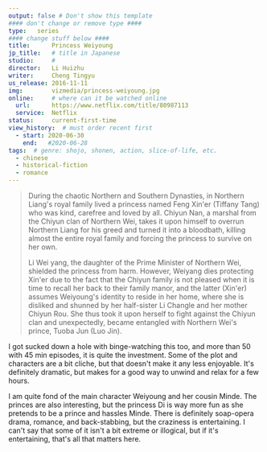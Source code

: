 ```yaml
---
output: false # Don't show this template
#### don't change or remove type ####
type:   series
#### change stuff below ####
title:      Princess Weiyoung
jp_title:   # title in Japanese
studio:     #
director:   Li Huizhu
writer:     Cheng Tingyu
us_release: 2016-11-11 
img:        vizmedia/princess-weiyoung.jpg 
online:     # where can it be watched online
  url:      https://www.netflix.com/title/80987113
  service:  Netflix
status:     current-first-time
view_history:  # must order recent first
  - start: 2020-06-30 
    end:   #2020-06-28
tags:  # genre: shojo, shonen, action, slice-of-life, etc.
  - chinese
  - historical-fiction
  - romance
---
```


> During the chaotic Northern and Southern Dynasties, in Northern Liang's royal family lived a princess named Feng Xin'er (Tiffany Tang) who was kind, carefree and loved by all. Chiyun Nan, a marshal from the Chiyun clan of Northern Wei, takes it upon himself to overrun Northern Liang for his greed and turned it into a bloodbath, killing almost the entire royal family and forcing the princess to survive on her own.
>
>Li Wei yang, the daughter of the Prime Minister of Northern Wei, shielded the princess from harm. However, Weiyang dies protecting Xin'er due to the fact that the Chiyun family is not pleased when it is time to recall her back to their family manor, and the latter (Xin'er) assumes Weiyoung's identity to reside in her home, where she is disliked and shunned by her half-sister Li Changle and her mother Chiyun Rou. She thus took it upon herself to fight against the Chiyun clan and unexpectedly, became entangled with Northern Wei's prince, Tuoba Jun (Luo Jin). 

I got sucked down a hole with binge-watching this too, and more than 50 with 45 min episodes, it is quite the investment. Some of the plot and characters are a bit cliche, but that doesn't make it any less enjoyable. It's definitely dramatic, but makes for a good way to unwind and relax for a few hours. 

I am quite fond of the main character Weiyoung and her cousin Minde. The princes are also interesting, but the princess Di is way more fun as she pretends to be a prince and hassles Minde. There is definitely soap-opera drama, romance, and back-stabbing, but the craziness is entertaining. I can't say that some of it isn't a bit extreme or illogical, but if it's entertaining, that's all that matters here.